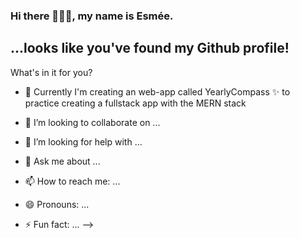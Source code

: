 ### Hi there 🙋🏼‍♀️, my name is Esmée. 
## ...looks like you've found my Github profile!



What's in it for you? 


- 🌱 Currently I'm creating an web-app called YearlyCompass ✨ to practice creating a fullstack app with the MERN stack

- 👯 I’m looking to collaborate on ...
- 🤔 I’m looking for help with ...
- 💬 Ask me about ...
- 📫 How to reach me: ...
- 😄 Pronouns: ...
- ⚡ Fun fact: ...
-->
